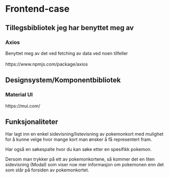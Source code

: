 # Frontend-case


## Tillegsbibliotek jeg har benyttet meg av
### Axios
<bullet>
Benyttet meg av det ved fetching av data ved noen tilfeller<br></br>
https://www.npmjs.com/package/axios
</bullet>

## Designsystem/Komponentbibliotek
### Material UI
<bullet>
https://mui.com/
</bullet>

## Funksjonaliteter

<bullet>Har lagt inn en enkel sidevisning/listevisning av pokemonkort med mulighet for å kunne velge hvor mange kort man ønsker å få representert fram.  </bullet>

<bullet>Har også en søkespalte hvor du kan søke etter en spesifikk pokemon.</bullet>

<bullet>Dersom man trykker på ett av pokemonkortene, så kommer det en liten sidevisning (Modal) som viser noe mer informasjon om pokemonen enn det som står på forsiden av pokemonkortet.</bullet>
